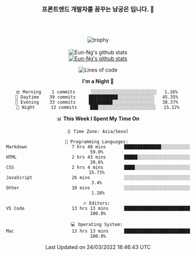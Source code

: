 <div align="center">

### 프론트엔드 개발자를 꿈꾸는 남궁은 입니다. 👋
 
<br />
<br />
 
![trophy](https://github-profile-trophy.vercel.app/?username=Eun-Ng)
<br />
<br />
![Eun-Ng's github stats](https://github-readme-stats.vercel.app/api?username=Eun-Ng&show_icons=true)
<br />
[![Eun-Ng's github stats](https://github-readme-stats.vercel.app/api/top-langs/?username=Eun-Ng&show_icons=true&hide_border=true&title_color=004386&icon_color=004386&layout=compact)](https://github.com/Eun-Ng)
<br />

<!--START_SECTION:waka-->
![Lines of code](https://img.shields.io/badge/From%20Hello%20World%20I%27ve%20Written-629%20lines%20of%20code-blue)

**I'm a Night 🦉** 

```text
🌞 Morning    1 commits      ░░░░░░░░░░░░░░░░░░░░░░░░░   1.16% 
🌆 Daytime    39 commits     ███████████░░░░░░░░░░░░░░   45.35% 
🌃 Evening    33 commits     █████████░░░░░░░░░░░░░░░░   38.37% 
🌙 Night      13 commits     ███░░░░░░░░░░░░░░░░░░░░░░   15.12%

```


📊 **This Week I Spent My Time On** 

```text
⌚︎ Time Zone: Asia/Seoul

💬 Programming Languages: 
Markdown                 7 hrs 48 mins       ██████████████░░░░░░░░░░░   59.0% 
HTML                     2 hrs 43 mins       █████░░░░░░░░░░░░░░░░░░░░   20.6% 
CSS                      2 hrs 4 mins        ████░░░░░░░░░░░░░░░░░░░░░   15.73% 
JavaScript               26 mins             ░░░░░░░░░░░░░░░░░░░░░░░░░   3.4% 
Other                    10 mins             ░░░░░░░░░░░░░░░░░░░░░░░░░   1.28%

🔥 Editors: 
VS Code                  13 hrs 13 mins      █████████████████████████   100.0%

💻 Operating System: 
Mac                      13 hrs 13 mins      █████████████████████████   100.0%

```


 Last Updated on 24/03/2022 18:46:43 UTC
<!--END_SECTION:waka-->
 
</div>
